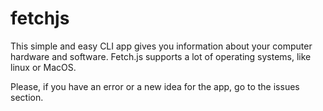 # fetchjs
This simple and easy CLI app gives you information about your computer hardware and software. 
Fetch.js supports a lot of operating systems, like linux or MacOS. 

Please, if you have an error or a new idea for the app, go to the issues section.
